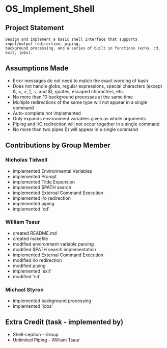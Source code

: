 # OS_Implement_Shell

## Project Statement

    Design and implement a basic shell interface that supports input/output redirection, piping,
    background processing, and a series of built in functions (echo, cd, exit, jobs).

## Assumptions Made

* Error messages do not need to match the exact wording of bash
* Does not handle globs, regular expressions, special characters (except &, <, >, |, ~, and $), quotes, escaped characters, etc.
* No more than 10 background processes at the same time
* Multiple redirections of the same type will not appear in a single command
* Auto-complete not implemented
* Only expands environment variables given as whole arguments
* Piping and I/O redirection will not occur together in a single command
* No more than two pipes (|) will appear in a single command

## Contributions by Group Member

### Nicholas Tidwell

* implemented Environmental Variables
* implemented Prompt
* implemented Tilde Expansion
* implemented $PATH search
* implemented External Command Execution
* implemented i/o redirection
* implemented piping
* implemented 'cd'

### William Tsaur

* created README.md
* created makefile
* modified environment variable parsing
* modified $PATH search implementation
* implemented External Command Execution
* modified i/o redirection
* modified piping
* implemented 'exit'
* modified 'cd'

### Michael Styron

* implemented background processing
* implemented 'jobs'

## Extra Credit (task - implemented by)

* Shell-ception - Group
* Unlimited Piping - William Tsaur